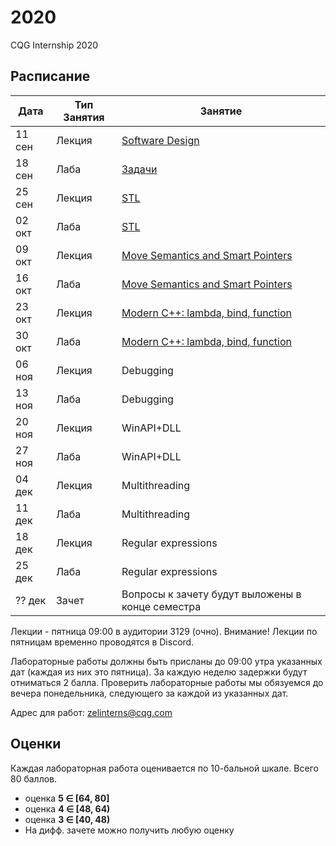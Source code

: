 # 2020
CQG Internship 2020

## Расписание

Дата | Тип Занятия | Занятие
-----|-------------|--------
11 сен | Лекция | [Software Design](<1. Software design/Software_design.pdf>)
18 сен | Лаба   | [Задачи](<1. Software Design/Задачи.md>)
25 сен | Лекция | [STL](<2. STL/STL Summary (2020).pdf>)
02 окт | Лаба   | [STL](<2. STL/STL Task.md>)
09 окт | Лекция | [Move Semantics and Smart Pointers](<3. Move Semantic, Smart Pointers/Modern C++. Move Semantic, Smart Pointers 2020.pdf>)
16 окт | Лаба   | [Move Semantics and Smart Pointers](<3. Move Semantic, Smart Pointers/Modern C++. Move Semantic, Smart Pointers.md>)
23 окт | Лекция | [Modern C++: lambda, bind, function](<4. Modern C++ lambda, bind, function/Modern C++. Lambda, Bind, Function.pdf>)
30 окт | Лаба   | [Modern C++: lambda, bind, function](<4. Modern C++ lambda, bind, function/Modern C++. Lambda, Bind, Function.md>)
06 ноя | Лекция | Debugging
13 ноя | Лаба   | Debugging
20 ноя | Лекция | WinAPI+DLL
27 ноя | Лаба   | WinAPI+DLL
04 дек | Лекция | Multithreading
11 дек | Лаба   | Multithreading
18 дек | Лекция | Regular expressions
25 дек | Лаба   | Regular expressions
?? дек | Зачет  | Вопросы к зачету будут выложены в конце семестра

Лекции - пятница 09:00 в аудитории 3129 (очно). Внимание! Лекции по пятницам временно проводятся в Discord.

Лабораторные работы должны быть присланы до 09:00 утра указанных дат (каждая из них это пятница).
За каждую неделю задержки будут отниматься 2 балла.
Проверить лабораторные работы мы обязуемся до вечера понедельника, следующего за каждой из указанных дат.

Адрес для работ: zelinterns@cqg.com

## Оценки

Каждая лабораторная работа оценивается по 10-бальной шкале. Всего 80 баллов.

+ оценка <b>5 &Element; [64, 80]</b>
+ оценка <b>4 &Element; [48, 64)</b>
+ оценка <b>3 &Element; [40, 48)</b>
+ На дифф. зачете можно получить любую оценку

